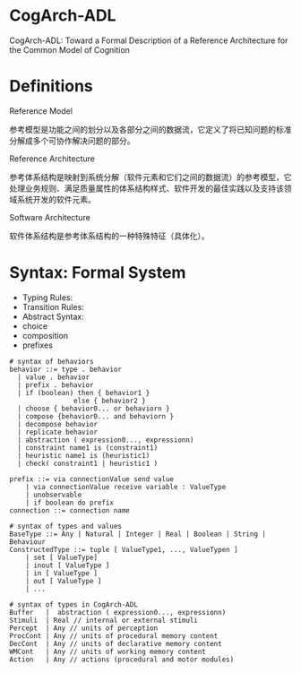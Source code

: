 # CogArch-ADL

CogArch-ADL: Toward a Formal Description of a Reference Architecture for the Common Model of Cognition

# Definitions

Reference Model

参考模型是功能之间的划分以及各部分之间的数据流，它定义了将已知问题的标准分解成多个可协作解决问题的部分。

Reference Architecture

参考体系结构是映射到系统分解（软件元素和它们之间的数据流）的参考模型，它处理业务规则、满足质量属性的体系结构样式、软件开发的最佳实践以及支持该领域系统开发的软件元素。

Software Architecture

软件体系结构是参考体系结构的一种特殊特征（具体化）。 

# Syntax: Formal System

- Typing Rules:
- Transition Rules:
- Abstract Syntax:
- choice
- composition
- prefixes

```
# syntax of behaviors
behavior ::= type . behavior 
  | value . behavior
  | prefix . behavior
  | if (boolean) then { behavior1 }
                else { behavior2 } 
  | choose { behavior0... or behaviorn }
  | compose {behavior0... and behaviorn }
  | decompose behavior
  | replicate behavior
  | abstraction ( expression0..., expressionn) 
  | constraint name1 is (constraint1)
  | heuristic name1 is (heuristic1)
  | check( constraint1 | heuristic1 )

prefix ::= via connectionValue send value
    | via connectionValue receive variable : ValueType 
    | unobservable
    | if boolean do prefix
connection ::= connection name

# syntax of types and values
BaseType ::= Any | Natural | Integer | Real | Boolean | String | Behaviour
ConstructedType ::= tuple [ ValueType1, ..., ValueTypen ]
    | set [ ValueType]
    | inout [ ValueType ]
    | in [ ValueType ] 
    | out [ ValueType ]
    | ...

# syntax of types in CogArch-ADL
Buffer   |  abstraction ( expression0..., expressionn) 
Stimuli  | Real // internal or external stimuli
Percept  | Any // units of perception
ProcCont | Any // units of procedural memory content 
DecCont  | Any // units of declarative memory content
WMCont   | Any // units of working memory content
Action   | Any // actions (procedural and motor modules)
```